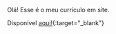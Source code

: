Olá!
Esse é o meu currículo em site.

Disponível [aqui!](https://pziago.netlify.app/){:target="_blank"}
